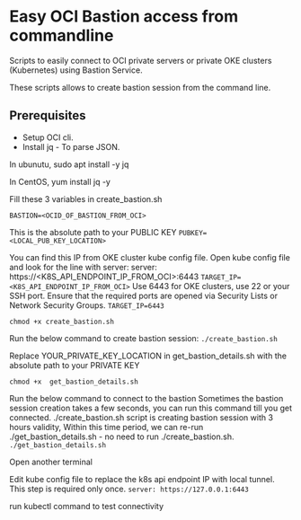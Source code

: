 # Easy OCI Bastion access from commandline
Scripts to easily connect to OCI private servers or private OKE clusters (Kubernetes) using Bastion Service.

These scripts allows to create bastion session from the command line.

## Prerequisites
- Setup OCI cli.
- Install jq - To parse JSON.

In ubunutu, sudo apt install -y jq

In CentOS, yum install jq -y

Fill these 3 variables in create_bastion.sh

`BASTION=<OCID_OF_BASTION_FROM_OCI>`

This is the absolute path to your PUBLIC KEY
`PUBKEY=<LOCAL_PUB_KEY_LOCATION>`

You can find this IP from OKE cluster kube config file. Open kube config file and look for the line with server:
server: https://<K8S_API_ENDPOINT_IP_FROM_OCI>:6443
`TARGET_IP=<K8S_API_ENDPOINT_IP_FROM_OCI>`
Use 6443 for OKE clusters, use 22 or your SSH port.
Ensure that the required ports are opened via Security Lists or Network Security Groups.
`TARGET_IP=6443`

`chmod +x create_bastion.sh`

Run the below command to create bastion session:
`./create_bastion.sh`

Replace YOUR_PRIVATE_KEY_LOCATION in get_bastion_details.sh with the absolute path to your PRIVATE KEY

`chmod +x  get_bastion_details.sh`

Run the below command to connect to the bastion
Sometimes the bastion session creation takes a few seconds, you can run this command till you get connected.
./create_bastion.sh script is creating bastion session with 3 hours validity, Within this time period, we can re-run ./get_bastion_details.sh - no need to run ./create_bastion.sh.
`./get_bastion_details.sh`


Open another terminal

Edit kube config file to replace the k8s api endpoint IP with local tunnel.
This step is required only once.
`server: https://127.0.0.1:6443`

run kubectl command to test connectivity

